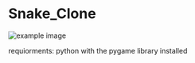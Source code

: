# Snake_Clone

![example image](https://raw.githubusercontent.com/verdonh/Snake_Clone/master/images/example_image.PNG)

requiorments:
  python with the pygame library installed 
